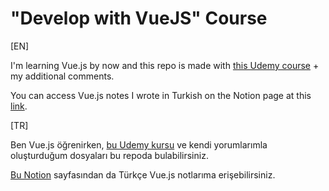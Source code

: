 # "Develop with VueJS" Course
[EN]


I'm learning Vue.js by now and this repo is made with [this Udemy course](https://www.udemy.com/course/vuejs-2-the-complete-guide/) + my additional comments.

You can access Vue.js notes I wrote in Turkish on the Notion page at this [link](https://vue-tutorial.notion.site/).

[TR]


Ben Vue.js öğrenirken, [bu Udemy kursu](https://www.udemy.com/course/vuejs-2-the-complete-guide/) ve kendi yorumlarımla oluşturduğum dosyaları bu repoda bulabilirsiniz.

[Bu Notion](https://vue-tutorial.notion.site/) sayfasından da Türkçe Vue.js notlarıma erişebilirsiniz.
